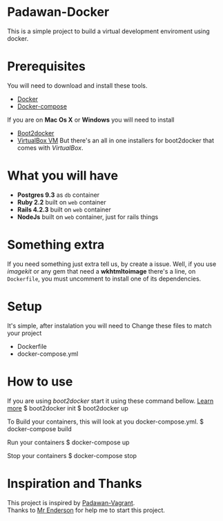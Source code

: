 # Padawan-Docker
This is a simple project to build a virtual development enviroment using docker.

# Prerequisites
You will need to download and install these tools.
* [Docker](https://docs.docker.com/installation/)
* [Docker-compose](https://docs.docker.com/compose/install/)

If you are on **Mac Os X** or **Windows** you will need to install
* [Boot2docker](https://github.com/boot2docker/boot2docker#installation)
* [VirtualBox VM](https://www.virtualbox.org/wiki/Downloads)
But there's an all in one installers for boot2docker that comes with *VirtualBox*.

# What you will have
* **Postgres 9.3** as `db` container
* **Ruby 2.2** built on `web` container
* **Rails 4.2.3** built on `web` container
* **NodeJs** built on `web` container, just for rails things

# Something extra
If you need something just extra tell us, by create a issue.
Well, if you use *imagekit* or any gem that need a **wkhtmltoimage** there's a line, on `Dockerfile`, you must uncomment to install one of its dependencies.

# Setup
It's simple, after instalation you will need to Change these files to match your project
* Dockerfile
* docker-compose.yml

# How to use
If you are using *boot2docker* start it using these command bellow. [Learn more](https://github.com/boot2docker/boot2docker#how-to-use)
		$ boot2docker init
		$ boot2docker up

To Build your containers, this will look at you docker-compose.yml.
		$ docker-compose build

Run your containers
		$ docker-compose up

Stop your containers
		$ docker-compose stop

# Inspiration and Thanks
This project is inspired by [Padawan-Vagrant](https://github.com/brunodles/Padawan-Vagrant).  
Thanks to [Mr Enderson](https://github.com/endersonmaia) for help me to start this project.

